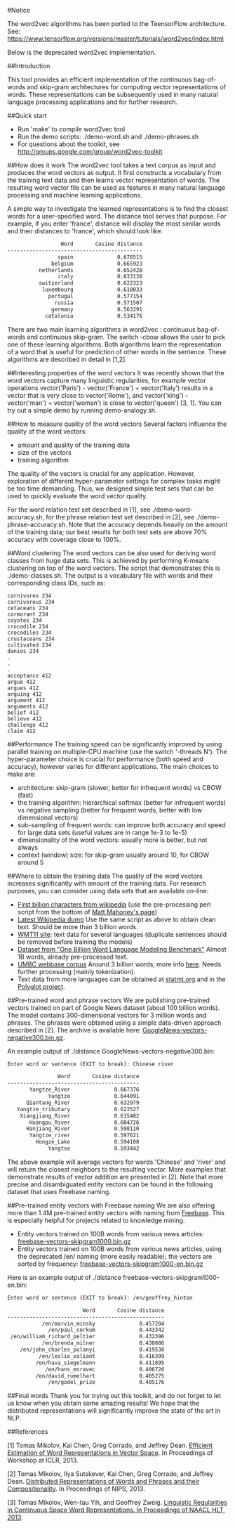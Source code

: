#Notice

The word2vec algorithms has been ported to the TeensorFlow architecture. See:
https://www.tensorflow.org/versions/master/tutorials/word2vec/index.html

Below is the deprecated word2vec implementation.

##Introduction

This tool provides an efficient implementation of the continuous bag-of-words and skip-gram architectures for computing vector representations of words. These representations can be subsequently used in many natural language processing applications and for further research.

##Quick start
* Run 'make' to compile word2vec tool
* Run the demo scripts: ./demo-word.sh and ./demo-phrases.sh
* For questions about the toolkit, see http://groups.google.com/group/word2vec-toolkit

##How does it work
The word2vec tool takes a text corpus as input and produces the word vectors as output. It first constructs a vocabulary from the training text data and then learns vector representation of words. The resulting word vector file can be used as features in many natural language processing and machine learning applications.

A simple way to investigate the learned representations is to find the closest words for a user-specified word. The distance tool serves that purpose. For example, if you enter 'france', distance will display the most similar words and their distances to 'france', which should look like:

```bash
                 Word       Cosine distance
-------------------------------------------
                spain              0.678515
              belgium              0.665923
          netherlands              0.652428
                italy              0.633130
          switzerland              0.622323
           luxembourg              0.610033
             portugal              0.577154
               russia              0.571507
              germany              0.563291
            catalonia              0.534176
```

There are two main learning algorithms in word2vec : continuous bag-of-words and continuous skip-gram. The switch -cbow allows the user to pick one of these learning algorithms. Both algorithms learn the representation of a word that is useful for prediction of other words in the sentence. These algorithms are described in detail in [1,2].

##Interesting properties of the word vectors
It was recently shown that the word vectors capture many linguistic regularities, for example vector operations vector('Paris') - vector('France') + vector('Italy') results in a vector that is very close to vector('Rome'), and vector('king') - vector('man') + vector('woman') is close to vector('queen') [3, 1]. You can try out a simple demo by running demo-analogy.sh.

##How to measure quality of the word vectors
Several factors influence the quality of the word vectors:
* amount and quality of the training data
* size of the vectors
* training algorithm

The quality of the vectors is crucial for any application. However, exploration of different hyper-parameter settings for complex tasks might be too time demanding. Thus, we designed simple test sets that can be used to quickly evaluate the word vector quality.

For the word relation test set described in [1], see ./demo-word-accuracy.sh, for the phrase relation test set described in [2], see ./demo-phrase-accuracy.sh. Note that the accuracy depends heavily on the amount of the training data; our best results for both test sets are above 70% accuracy with coverage close to 100%.

##Word clustering
The word vectors can be also used for deriving word classes from huge data sets. This is achieved by performing K-means clustering on top of the word vectors. The script that demonstrates this is ./demo-classes.sh. The output is a vocabulary file with words and their corresponding class IDs, such as:

```shell
carnivores 234
carnivorous 234
cetaceans 234
cormorant 234
coyotes 234
crocodile 234
crocodiles 234
crustaceans 234
cultivated 234
danios 234
.
.
.
acceptance 412
argue 412
argues 412
arguing 412
argument 412
arguments 412
belief 412
believe 412
challenge 412
claim 412
```

##Performance
The training speed can be significantly improved by using parallel training on multiple-CPU machine (use the switch '-threads N'). The hyper-parameter choice is crucial for performance (both speed and accuracy), however varies for different applications. The main choices to make are:
* architecture: skip-gram (slower, better for infrequent words) vs CBOW (fast)
* the training algorithm: hierarchical softmax (better for infrequent words) vs negative sampling (better for frequent words, better with low dimensional vectors)
* sub-sampling of frequent words: can improve both accuracy and speed for large data sets (useful values are in range 1e-3 to 1e-5)
* dimensionality of the word vectors: usually more is better, but not always
* context (window) size: for skip-gram usually around 10, for CBOW around 5

##Where to obtain the training data
The quality of the word vectors increases significantly with amount of the training data. For research purposes, you can consider using data sets that are available on-line:
* [First billion characters from wikipedia](http://mattmahoney.net/dc/enwik9.zip) (use the pre-processing perl script from the bottom of [Matt Mahoney's page](http://mattmahoney.net/dc/textdata.html))
* [Latest Wikipedia dump](http://dumps.wikimedia.org/enwiki/latest/enwiki-latest-pages-articles.xml.bz2) Use the same script as above to obtain clean text. Should be more than 3 billion words.
* [WMT11 site](http://www.statmt.org/wmt11/translation-task.html#download): text data for several languages (duplicate sentences should be removed before training the models)
* [Dataset from "One Billion Word Language Modeling Benchmark"](http://www.statmt.org/lm-benchmark/1-billion-word-language-modeling-benchmark-r13output.tar.gz) Almost 1B words, already pre-processed text.
* [UMBC webbase corpus](http://ebiquity.umbc.edu/redirect/to/resource/id/351/UMBC-webbase-corpus) Around 3 billion words, more info [here](http://ebiquity.umbc.edu/blogger/2013/05/01/umbc-webbase-corpus-of-3b-english-words/). Needs further processing (mainly tokenization).
* Text data from more languages can be obtained at [statmt.org](http://statmt.org/) and in the [Polyglot project](https://sites.google.com/site/rmyeid/projects/polyglot#TOC-Download-Wikipedia-Text-Dumps).

##Pre-trained word and phrase vectors
We are publishing pre-trained vectors trained on part of Google News dataset (about 100 billion words). The model contains 300-dimensional vectors for 3 million words and phrases. The phrases were obtained using a simple data-driven approach described in [2]. The archive is available here: [GoogleNews-vectors-negative300.bin.gz](https://drive.google.com/file/d/0B7XkCwpI5KDYNlNUTTlSS21pQmM/edit?usp=sharing).

An example output of ./distance GoogleNews-vectors-negative300.bin:

```bash
Enter word or sentence (EXIT to break): Chinese river

                Word       Cosine distance
------------------------------------------
       Yangtze_River              0.667376
             Yangtze              0.644091
      Qiantang_River              0.632979
   Yangtze_tributary              0.623527
    Xiangjiang_River              0.615482
       Huangpu_River              0.604726
      Hanjiang_River              0.598110
       Yangtze_river              0.597621
         Hongze_Lake              0.594108
             Yangtse              0.593442
```

The above example will average vectors for words 'Chinese' and 'river' and will return the closest neighbors to the resulting vector. More examples that demonstrate results of vector addition are presented in [2]. Note that more precise and disambiguated entity vectors can be found in the following dataset that uses Freebase naming.

##Pre-trained entity vectors with Freebase naming
We are also offering more than 1.4M pre-trained entity vectors with naming from [Freebase](http://www.freebase.com/). This is especially helpful for projects related to knowledge mining.

* Entity vectors trained on 100B words from various news articles: [freebase-vectors-skipgram1000.bin.gz](https://docs.google.com/file/d/0B7XkCwpI5KDYaDBDQm1tZGNDRHc/edit?usp=sharing)
* Entity vectors trained on 100B words from various news articles, using the deprecated /en/ naming (more easily readable); the vectors are sorted by frequency: [freebase-vectors-skipgram1000-en.bin.gz](https://docs.google.com/file/d/0B7XkCwpI5KDYeFdmcVltWkhtbmM/edit?usp=sharing)

Here is an example output of ./distance freebase-vectors-skipgram1000-en.bin:

```bash
Enter word or sentence (EXIT to break): /en/geoffrey_hinton

                        Word       Cosine distance
--------------------------------------------------
           /en/marvin_minsky              0.457204
             /en/paul_corkum              0.443342
 /en/william_richard_peltier              0.432396
           /en/brenda_milner              0.430886
    /en/john_charles_polanyi              0.419538
          /en/leslie_valiant              0.416399
         /en/hava_siegelmann              0.411895
            /en/hans_moravec              0.406726
         /en/david_rumelhart              0.405275
             /en/godel_prize              0.405176
```

##Final words
Thank you for trying out this toolkit, and do not forget to let us know when you obtain some amazing results! We hope that the distributed representations will significantly improve the state of the art in NLP.

##References

[1] Tomas Mikolov, Kai Chen, Greg Corrado, and Jeffrey Dean. [Efficient Estimation of Word Representations in Vector Space](http://arxiv.org/pdf/1301.3781.pdf). In Proceedings of Workshop at ICLR, 2013.

[2] Tomas Mikolov, Ilya Sutskever, Kai Chen, Greg Corrado, and Jeffrey Dean. [Distributed Representations of Words and Phrases and their Compositionality](http://arxiv.org/pdf/1310.4546.pdf). In Proceedings of NIPS, 2013.

[3] Tomas Mikolov, Wen-tau Yih, and Geoffrey Zweig. [Linguistic Regularities in Continuous Space Word Representations. In Proceedings of NAACL HLT, 2013](http://research.microsoft.com/pubs/189726/rvecs.pdf).
